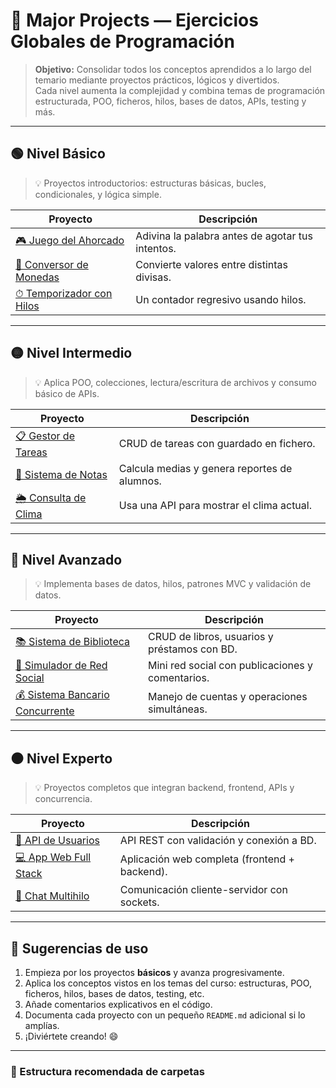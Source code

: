 # 🧠 Major Projects — Ejercicios Globales de Programación

> **Objetivo:** Consolidar todos los conceptos aprendidos a lo largo del temario mediante proyectos prácticos, lógicos y divertidos.  
Cada nivel aumenta la complejidad y combina temas de programación estructurada, POO, ficheros, hilos, bases de datos, APIs, testing y más.

---

## 🟢 Nivel Básico

> 💡 Proyectos introductorios: estructuras básicas, bucles, condicionales, y lógica simple.

| Proyecto | Descripción |
|-----------|--------------|
| [🎮 Juego del Ahorcado](./ejercicios/_01_basico/_01_JuegoDelAhorcado.md) | Adivina la palabra antes de agotar tus intentos. |
| [💱 Conversor de Monedas](./ejercicios/_01_basico/_02_ConversorMonedas.md) | Convierte valores entre distintas divisas. |
| [⏱ Temporizador con Hilos](./ejercicios/_03_basico/_03_TemporizadorHilos.md) | Un contador regresivo usando hilos. |

---

## 🟡 Nivel Intermedio

> 💡 Aplica POO, colecciones, lectura/escritura de archivos y consumo básico de APIs.

| Proyecto | Descripción |
|-----------|--------------|
| [📋 Gestor de Tareas](./ejercicios/_02_intermedio/_04_GestorDeTareas.md) | CRUD de tareas con guardado en fichero. |
| [🧾 Sistema de Notas](./ejercicios/_02_intermedio/_05_SistemaNotas.md) | Calcula medias y genera reportes de alumnos. |
| [🌦️ Consulta de Clima](./ejercicios/_02_intermedio/_06_ConsultaClima.md) | Usa una API para mostrar el clima actual. |

---

## 🔴 Nivel Avanzado

> 💡 Implementa bases de datos, hilos, patrones MVC y validación de datos.

| Proyecto | Descripción |
|-----------|--------------|
| [📚 Sistema de Biblioteca](./ejercicios/_03_avanzado/_07_GestionBiblioteca.md) | CRUD de libros, usuarios y préstamos con BD. |
| [👥 Simulador de Red Social](./ejercicios/_03_avanzado/_08_SimuladorRedSocial.md) | Mini red social con publicaciones y comentarios. |
| [💰 Sistema Bancario Concurrente](./ejercicios/_03_avanzado/_09_SistemaBancarioConcurrente.md) | Manejo de cuentas y operaciones simultáneas. |

---

## ⚫ Nivel Experto

> 💡 Proyectos completos que integran backend, frontend, APIs y concurrencia.

| Proyecto | Descripción |
|-----------|--------------|
| [🧩 API de Usuarios](./ejercicios/_04_experto/_10_APIUsuarios.md) | API REST con validación y conexión a BD. |
| [💻 App Web Full Stack](./ejercicios/_04_experto/_11_AppWebFullStack.md) | Aplicación web completa (frontend + backend). |
| [💬 Chat Multihilo](./ejercicios/_04_experto/_12_ChatMultihilo.md) | Comunicación cliente-servidor con sockets. |

---

## 🧭 Sugerencias de uso

1. Empieza por los proyectos **básicos** y avanza progresivamente.  
2. Aplica los conceptos vistos en los temas del curso: estructuras, POO, ficheros, hilos, bases de datos, testing, etc.  
3. Añade comentarios explicativos en el código.  
4. Documenta cada proyecto con un pequeño `README.md` adicional si lo amplías.  
5. ¡Diviértete creando! 😄

---

### 📂 Estructura recomendada de carpetas

